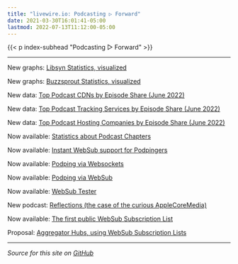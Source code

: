 ```yaml
---
title: "livewire.io: Podcasting ▷ Forward"
date: 2021-03-30T16:01:41-05:00
lastmod: 2022-07-13T11:12:00-05:00
---
```


{{< p index-subhead "Podcasting ▷ Forward" >}}

---

New graphs: [Libsyn Statistics, visualized](/libsyn-stats-visualized)

New graphs: [Buzzsprout Statistics, visualized](/buzzsprout-stats-visualized)

New data: [Top Podcast CDNs by Episode Share (June 2022)](/podcast-cdns-by-episode-share)

New data: [Top Podcast Tracking Services by Episode Share (June 2022)](/podcast-trackers-by-episode-share)

New data: [Top Podcast Hosting Companies by Episode Share (June 2022)](/podcast-hosts-by-episode-share)

Now available: [Statistics about Podcast Chapters](/podcast-chapters-stats)

Now available: [Instant WebSub support for Podpingers](/instant-websub-for-podpingers)

Now available: [Podping via Websockets](/podping-via-websockets)

Now available: [Podping via WebSub](/podping-via-websub)

Now available: [WebSub Tester](/websub-tester)

New podcast: [Reflections (the case of the curious AppleCoreMedia)](/new-podcast-reflections)

Now available: [The first public WebSub Subscription List](/first-public-subscription-list)

Proposal: [Aggregator Hubs, using WebSub Subscription Lists](/aggregator-hubs)

---

*Source for this site on [GitHub](https://github.com/skymethod/livewire-web)*
